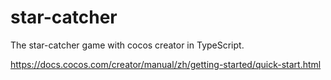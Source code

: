 # star-catcher

The star-catcher game with cocos creator in TypeScript.

https://docs.cocos.com/creator/manual/zh/getting-started/quick-start.html
